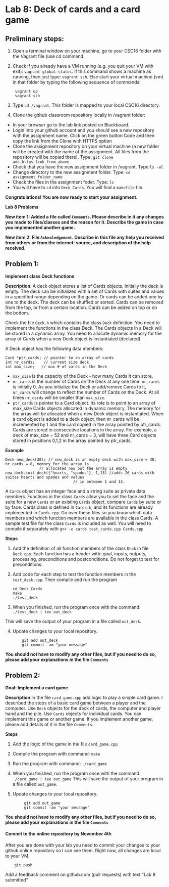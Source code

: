# Lab 8: Deck of cards and a card game

## Preliminary steps: 

1. Open a terminal window on your machine, go to your CSC16 folder with the Vagrant file (use cd command.
2. Check if you already have a VM running (e.g. you quit your VM with exit): `vagrant global-status`. If this command shows a machine as running, then just type: `vagrant ssh`. Else start your virtual machine (vm) in that folder by typing the following sequence of commands: 

		vagrant up
		vagrant ssh 

2. Type `cd /vagrant`. This folder is mapped to your local CSC16 directory.

3. Clone the github classroom repository locally in /vagrant folder:
	
  - In your browser go to the lab link posted on Blackboard.
  - Login into your github account and you should see a new repository with 
the assignment name. Click on the green button Code and then copy the link from the Clone with HTTPS option
  - Clone the assignment repository on your virtual machine (a new folder will be created with the name of the assignment. All files from the repository will be copied there). Type: `git clone add_https_link_from_above`
  - Check that you have the new assignment folder in /vagrant. Type:`ls -al`
  - Change directory to the new assignment folder. Type: `cd assignment_folder_name`
  - Check the files in the assignment foder. Type: `ls`
  - You will have to `cd` into `Deck_Cards`. You will find a `makefile` file. 

**Congratulations! You are now ready to start your assignment.**


**Lab 8 Problems**

**New item 1: Added a file called `Comments`. Please describe in it any changes you made to files/classes and the reason for it. Describe the game in case you implemented another game.**

**New item 2: File `Acknoledgement`. Describe in this file any help you received from others or from the internet: source, and description of the help received.**

## Problem 1:

**Implement class Deck functions**

**Description**: A deck object stores a list of Cards objects. Initially the deck is empty. The deck can be initialized with a set of Cards with suites and values in a specified range depending on the game. Or cards can be added one by one to the deck. The deck can be shuffled or sorted. Cards can be removed from the top, or from a certain location. Cards can be added on top or on the bottom. 

Check the file `Deck.h` which contains the class `Deck` definition. You need to implement the functions in the class Deck. The Cards objects in a Deck will be stored in a dynamic array. You need to allocate dynamic memory for the array of Cards when a new Deck object is instantiated (declared).

A Deck object has the following data members: 

	Card *ptr_cards; // pointer to an array of cards
	int nr_cards;    // current size deck
	int max_size;   // max # of cards in the Deck

- `max_size` is the capacity of the Deck - how many Cards it can store.
- `nr_cards` is the number of Cards on the Deck at any one time. `nr_cards` is initially 0. As you initialize the Deck or add/remove Cards to it, `nr_cards` will 
 change to reflect the number of Cards on the Deck. At all times `nr_cards` will be smaller than `max_size`. 
- `ptr_cards` is pointer to a Card object. Its role is to point to an array of max_size Cards objects allocated in dynamic memory. The memory for the array will be allocated when a new Deck object is instantiated. When a card object is added to a deck object, then nr_cards will be incremented by 1 and the card copied in the array pointed by ptr_cards. Cards are stored in consecutive locations in the array. For example, a deck of max_size = 52 and nr_cards = 3, will have three Card objects stored in positions 0,1,2 in the array pointed by ptr_cards. 

**Example**

	Deck new_deck(30); // new_deck is an empty deck with max_size = 30, nr_cards = 0, memory for the array is
				   // allocated now but the array is empty
	new_deck.init_deck({"hearts, "spades"}, 1,13) //adds 26 cards with suites hearts and spades and values
							      // in between 1 and 13.
							      
A `Cards` object has an integer face and a string suite as private data members. Functions in the class `Cards` allow you to set the face and the suite for a new `Cards` or an existing `Cards` object, compare `Cards` by suite or by face. Cards class is defined in `Cards.h`, and its functions are already implemented in `Cards.cpp`. Go over these files so you know which data members and which function members are available in the class Cards. A sample test file for the class `Cards` is included as well. You will need to compile it separately with `g++ -o cards test_cards.cpp Cards.cpp` 


**Steps**

 1. Add the definition of all function members of the class `Deck` in file `Deck.cpp`. Each function has a header with: goal, inputs, outputs, processing, preconditions and postconditions. Do not forget to test for preconditions.
 2. Add code for each step to test the function members in the `test_deck.cpp`. Then compile and run the program  
		
		cd Deck_Cards
		make 
		./test_deck

 3. When you finished, run the program once with the command: `./test_deck | tee out_deck`
		
 This will save the output of your program in a file called `out_deck`.  
 
 4. Update changes to your local repository. 
			
			git add out_deck
			git commit -am "your message"

**You should not have to modify any other files, but if you need to do so, please add your explanations in the file `Comments`**

## Problem 2:

**Goal: Implement a card game**

**Description** In the file `card_game.cpp` add logic to play a simple card game. I described the steps of a basic card game between a player and the computer. Use `Deck` objects for the deck of cards, the computer and player hand and the pile. Use `Cards` objects for individual cards. You can implement this game or another game. If you implement another game, please add details of it in the file `Comments`.

**Steps** 

1. Add the logic of the game in the file `card_game.cpp`
4. Compile the program with command: `make`
5. Run the program with command: `./card_game`
6. When you finished, run the program once with the command: `./card_game | tee out_game`
 This will save the output of your program in a file called `out_game`.  
7. Update changes to your local repository. 
			
			git add out_game
			git commit -am "your message"

**You should not have to modify any other files, but if you need to do so, please add your explanations in the file `Comments`**

#### Commit to the online repository by November 4th ###

After you are done with your lab you need to commit your changes to your github online repository so I can see them. Right now, all changes are local to your VM. 
	
		git push

Add a feedback comment on github.com (pull requests) with text "Lab 8 submitted"




